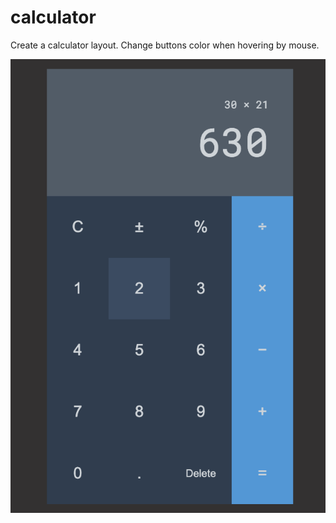 # calculator

Create a calculator layout. Change buttons color when hovering by mouse. 

![example preview](/assets/preview.png)

